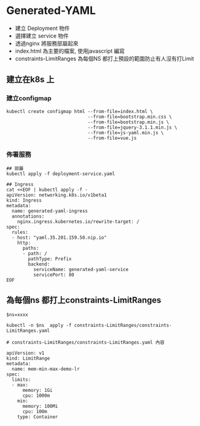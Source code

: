 # Generated-YAML

+ 建立 Deployment 物件
+ 選擇建立 service 物件
+ 透過nginx 將服務部屬起來
+ index.html 為主要的檔案, 使用javascript 編寫
+ constraints-LimitRanges 為每個NS 都打上預設的範圍防止有人沒有打Limit



## 建立在k8s 上

### 建立configmap

```
kubectl create configmap html --from-file=index.html \
                              --from-file=bootstrap.min.css \
                              --from-file=bootstrap.min.js \
                              --from-file=jquery-3.1.1.min.js \
                              --from-file=js-yaml.min.js \
                              --from-file=vue.js
```



### 佈署服務

```
## 部屬
kubectl apply -f deployment-service.yaml

## Ingress
cat <<EOF | kubectl apply -f -
apiVersion: networking.k8s.io/v1beta1
kind: Ingress
metadata:
  name: generated-yaml-ingress
  annotations:
    nginx.ingress.kubernetes.io/rewrite-target: /
spec:
  rules:
  - host: "yaml.35.201.159.50.nip.io"
    http:
      paths:
      - path: /
        pathType: Prefix
        backend:
          serviceName: generated-yaml-service
          servicePort: 80
EOF
```



## 為每個ns 都打上constraints-LimitRanges

```
$ns=xxxx

kubectl -n $ns  apply -f constraints-LimitRanges/constraints-LimitRanges.yaml
```



```
# constraints-LimitRanges/constraints-LimitRanges.yaml 內容

apiVersion: v1
kind: LimitRange
metadata:
  name: mem-min-max-demo-lr
spec:
  limits:
  - max:
      memory: 1Gi
      cpu: 1000m
    min:
      memory: 100Mi
      cpu: 100m
    type: Container
```

